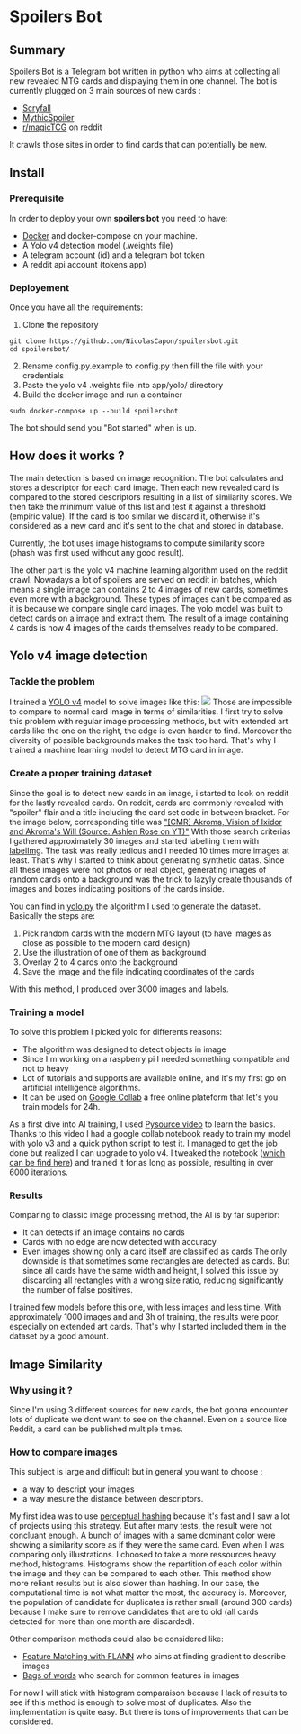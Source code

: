 # Spoilers Bot
## Summary
Spoilers Bot is a Telegram bot written in python who aims at collecting all new revealed MTG cards and displaying them in one channel.
The bot is currently plugged on 3 main sources of new cards :
- [Scryfall](https://scryfall.com/)
- [MythicSpoiler](https://mythicspoiler.com/)
- [r/magicTCG](https://www.reddit.com/r/magicTCG/) on reddit

It crawls those sites in order to find cards that can potentially be new.

## Install
### Prerequisite
In order to deploy your own **spoilers bot** you need to have:
- [Docker](https://www.docker.com/) and docker-compose on your machine.
- A Yolo v4 detection model (.weights file)
- A telegram account (id) and a telegram bot token
- A reddit api account (tokens app)

### Deployement
Once you have all the requirements:
1. Clone the repository
```
git clone https://github.com/NicolasCapon/spoilersbot.git
cd spoilersbot/
```
2. Rename config.py.example to config.py then fill the file with your credentials
3. Paste the yolo v4 .weights file into app/yolo/ directory
4. Build the docker image and run a container
```
sudo docker-compose up --build spoilersbot
```
The bot should send you "Bot started" when is up.

## How does it works ?
The main detection is based on image recognition. The bot calculates and stores a descriptor for each card image.
Then each new revealed card is compared to the stored descriptors resulting in a list of similarity scores. We then take the minimum value of this list and test it against a threshold (empiric value). If the card is too similar we discard it, otherwise it's considered as a new card and it's sent to the chat and stored in database.

Currently, the bot uses image histograms to compute similarity score (phash was first used without any good result).

The other part is the yolo v4 machine learning algorithm used on the reddit crawl. Nowadays a lot of spoilers are served on reddit in batches, which means a single image can contains 2 to 4 images of new cards, sometimes even more with a background. These types of images can't be compared as it is because we compare single card images. The yolo model was built to detect cards on a image and extract them. The result of a image containing 4 cards is now 4 images of the cards themselves ready to be compared.

## Yolo v4 image detection

### Tackle the problem
I trained a [YOLO v4](https://arxiv.org/abs/2004.10934) model to solve images like this:
![](https://i.redd.it/lef7sla7l6x51.jpg)
Those are impossible to compare to normal card image in terms of similarities.
I first try to solve this problem with regular image processing methods, but with extended art cards like the one on the right, the edge is even harder to find. Moreover the diversity of possible backgrounds makes the task too hard.
That's why I trained a machine learning model to detect MTG card in image.

### Create a proper training dataset
Since the goal is to detect new cards in an image, i started to look on reddit for the lastly revealed cards.
On reddit, cards are commonly revealed with "spoiler" flair and a title including the card set code in between bracket. 
For the image below, corresponding title was ["[CMR] Akroma, Vision of Ixidor and Akroma's Will (Source: Ashlen Rose on YT)"](https://www.reddit.com/r/magicTCG/comments/jnswxw/cmr_akroma_vision_of_ixidor_and_akromas_will/)
With those search criterias I gathered approximately 30 images and started labelling them with [labelImg](https://github.com/tzutalin/labelImg).
The task was really tedious and I needed 10 times more images at least. That's why I started to think about generating synthetic datas.
Since all these images were not photos or real object, generating images of random cards onto a background was the trick to lazyly create thousands of images and boxes indicating positions of the cards inside.

You can find in [yolo.py](https://github.com/NicolasCapon/spoilersbot/blob/master/app/yolo.py) the algorithm I used to generate the dataset.
Basically the steps are:
1. Pick random cards with the modern MTG layout (to have images as close as possible to the modern card design)
2. Use the illustration of one of them as background
3. Overlay 2 to 4 cards onto the background
4. Save the image and the file indicating coordinates of the cards

With this method, I produced over 3000 images and labels.

### Training a model
To solve this problem I picked yolo for differents reasons:
- The algorithm was designed to detect objects in image
- Since I'm working on a raspberry pi I needed something compatible and not to heavy
- Lot of tutorials and supports are available online, and it's my first go on artificial intelligence algorithms.
- It can be used on [Google Collab](https://colab.research.google.com/) a free online plateform that let's you train models for 24h.

As a first dive into AI training, I used [Pysource video](https://www.youtube.com/watch?v=_FNfRtXEbr4&t) to learn the basics. Thanks to this video I had a google collab notebook ready to train my model with yolo v3 and a quick python script to test it.
I managed to get the job done but realized I can upgrade to yolo v4. I tweaked the notebook ([which can be find here](https://github.com/NicolasCapon/spoilersbot/blob/master/app/yolo/Train_YoloV4_.ipynb)) and trained it for as long as possible, resulting in over 6000 iterations.

### Results
Comparing to classic image processing method, the AI is by far superior:
- It can detects if an image contains no cards
- Cards with no edge are now detected with accuracy
- Even images showing only a card itself are classified as cards
The only downside is that sometimes some rectangles are detected as cards. But since all cards have the same width and height, I solved this issue by discarding all rectangles with a wrong size ratio, reducing significantly the number of false positives.

I trained few models before this one, with less images and less time.
With approximately 1000 images and and 3h of training, the results were poor, especially on extended art cards. That's why I started included them in the dataset by a good amount.

## Image Similarity

### Why using it ?
Since I'm using 3 different sources for new cards, the bot gonna encounter lots of duplicate we dont want to see on the channel. Even on a source like Reddit, a card can be published multiple times.

### How to compare images
This subject is large and difficult but in general you want to choose :
- a way to descript your images
- a way mesure the distance between descriptors.

My first idea was to use [perceptual hashing](https://en.wikipedia.org/wiki/Perceptual_hashing) because it's fast and I saw a lot of projects using this strategy. But after many tests, the result were not concluant enough. A bunch of images with a same dominant color were showing a similarity score as if they were the same card. Even when I was comparing only illustrations.
I choosed to take a more ressources heavy method, histograms. Histograms show the repartition of each color within the image and they can be compared to each other.
This method show more reliant results but is also slower than hashing. In our case, the computational time is not what matter the most, the accuracy is. Moreover, the population of candidate for duplicates is rather small (around 300 cards) because I make sure to remove candidates that are to old (all cards detected for more than one month are discarded).

Other comparison methods could also be considered like:
- [Feature Matching with FLANN](https://docs.opencv.org/3.4/d5/d6f/tutorial_feature_flann_matcher.html) who aims at finding gradient to describe images
- [Bags of words](https://towardsdatascience.com/bag-of-visual-words-in-a-nutshell-9ceea97ce0fb) who search for common features in images

For now I will stick with histogram comparaison because I lack of results to see if this method is enough to solve most of duplicates. Also the implementation is quite easy. But there is tons of improvements that can be considered.
